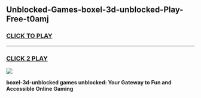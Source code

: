 
## Unblocked-Games-boxel-3d-unblocked-Play-Free-t0amj
<h3>
<a href="https://premium76.site?title=boxel-3d-unblocked&ref=23A">CLICK TO PLAY</a></h3>
<hr>

<h3>
<a href="https://premium76.site?title=boxel-3d-unblocked&ref=23A">CLICK 2 PLAY</a>
  
</h3>

<a href="https://premium76.site?title=boxel-3d-unblocked&ref=23A"><img src="https://clearcache.store/games.png"></a>


**boxel-3d-unblocked games unblocked: Your Gateway to Fun and Accessible Online Gaming**
